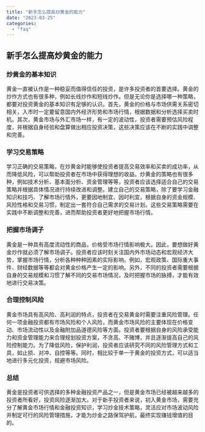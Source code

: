 ```yaml
---
title: "新手怎么提高炒黄金的能力"
date: "2023-03-25"
categories: 
  - "faq"
---
```


## 新手怎么提高炒黄金的能力

### 炒黄金的基本知识

黄金一直被认作是一种稳妥而值得信任的投资，是许多投资者的首要选择。黄金的炒作方式也有很多种，例如长线炒作和短线炒作。但是无论你是选择哪一种策略，都要对投资黄金的基本知识有足够的认识。首先，黄金的价格与市场供需关系密切相关，入市时一定要留意国内外经济形势和市场行情，根据数据和分析选择买卖时机。其次，黄金市场与外汇市场一样，有一定的波动性，投资者需要预估风险程度，并根据自身经验和盘算做出相应投资决策，这些决策应该在不断的实践中调整和完善。

### 学习交易策略

学习正确的交易策略，在炒黄金时能够使投资者提高交易效率和买卖的成功率，从而降低风险，可以帮助投资者在市场中获得理想的收益。炒黄金的策略也有很多种，例如技术分析、基本面分析、资金管理等等，投资者应该选择适合自己的交易策略并根据具体情况进行持续改进和调整。建立自己的交易策略，除了要学习金融知识和技巧、了解市场行情外，更要因地制宜、因时利宜，根据自身的资金规模、风险性格和交易习惯，制定出一套符合自己需求的交易计划。这些交易策略需要在实践中不断调整和完善，进而帮助投资者更好地把握市场行情。

### 把握市场调子

黄金是一种具有高度流动性的商品，价格受市场行情影响极大。因此，要想做好黄金炒作就必须了解市场调子。投资者应该时刻关注国内外市场动态和宏观经济大势，掌握市场行情，分析各种种种因素的实际影响。例如，宏观政策、国际重大事件、财经数据等等都会对黄金价格产生一定的影响。另外，不同的投资者需要根据自身的交易规模和习惯了解不同的交易市场情况，及时把握市场的脉搏，才能有效地进行交易决策。

### 合理控制风险

黄金市场具有高风险、高利润的特点，投资者在交易黄金时需要注重风险管理。任何一项金融投资都有市场风险和个人风险，而黄金市场风险的主要体现在价格变动、市场流动性以及金融附加品道德风险等方面。投资者要根据自身的风险承受能力和资金管理能力来合理规划投资方案，不贪高、不赌博，并且逐渐提高自己的风险控制能力。为了降低风险，保护利润，投资者应该研究不同的风险管理方式和工具，如止损、对冲、自控等等。同时，相比较于单一于黄金的投资方式，可以适当地进行多元化投资，规避市场风险。

### 总结

黄金是投资者可供选择的多种金融投资产品之一，但是黄金市场已经被越来越多的投资者所看好，投资风险逐渐加大。对于新手投资者来说，初入黄金市场，需要充分了解黄金市场行情和金融投资知识，学习炒金技术策略，灵活应对市场波动风险并制定可行的风险管理措施，才能为炒金之路保驾护航，最终实现赚钱增值的目的。
